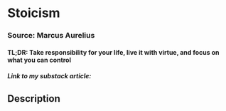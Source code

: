 # Stoicism
### Source: Marcus Aurelius
#### TL;DR: Take responsibility for your life, live it with virtue, and focus on what you can control

##### Link to my substack article: 

## Description
